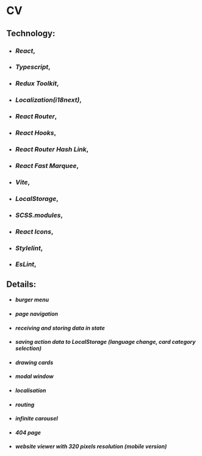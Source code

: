 # CV

## Technology: 
* ### *React*,
* ### *Typescript*,
* ### *Redux Toolkit*,
* ### *Localization(i18next)*,
* ### *React Router*,
* ### *React Hooks*,
* ### *React Router Hash Link*,
* ### *React Fast Marquee*,
* ### *Vite*,
* ### *LocalStorage*,
* ### *SCSS.modules*,
* ### *React Icons*,
* ### *Stylelint*,
* ### *EsLint*,

## Details:
 * #### *burger menu*
 * #### *page navigation*
 * #### *receiving and storing data in state*
 * #### *saving action data to LocalStorage (language change, card category selection)*
 * #### *drawing cards*
 * #### *modal window*
 * #### *localisation*
 * #### *routing*
 * #### *infinite carousel*
 * #### *404 page*
 * #### *website viewer with 320 pixels resolution (mobile version)*

